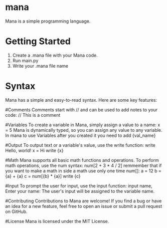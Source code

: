 # mana
Mana is a simple programming language.

# Getting Started
1. Create a .mana file with your Mana code.
2. Run main.py
3. Write your .mana file name

# Syntax
Mana has a simple and easy-to-read syntax. Here are some key features:

#Comments
Comments start with // and can be used to add notes to your code:
// This is a comment

#Variables
To create a variable in Mana, simply assign a value to a name:
x = 5
Mana is dynamically typed, so you can assign any value to any variable.
In mana to use Variables after you created it you need to add {val_name}

#Output
To output text or a variable's value, use the write function:
write Hello, world!
x = Hi
write {x}

#Math
Mana supports all basic math functions and operations. To perform math operations, use the num syntax:
num[2 + 3 * 4 / 2]
remmember that if you want to make a math in side a math use only one time num[]:
a = 12
b = {a} + {a}
c = num[{b} * {a}]
write {c}

#Input
To prompt the user for input, use the input function:
input name, Enter your name:
The user's input will be assigned to the variable name.

#Contributing
Contributions to Mana are welcome! If you find a bug or have an idea for a new feature, feel free to open an issue or submit a pull request on GitHub.

#License
Mana is licensed under the MIT License.
